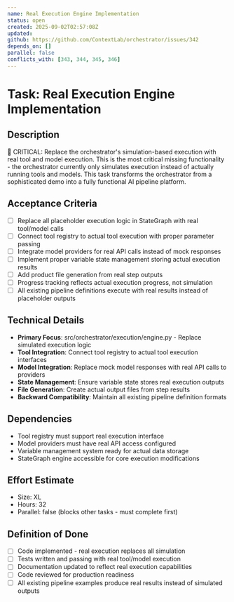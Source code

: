 ```yaml
---
name: Real Execution Engine Implementation
status: open
created: 2025-09-02T02:57:08Z
updated: 
github: https://github.com/ContextLab/orchestrator/issues/342
depends_on: []
parallel: false
conflicts_with: [343, 344, 345, 346]
---
```


# Task: Real Execution Engine Implementation

## Description
🚨 CRITICAL: Replace the orchestrator's simulation-based execution with real tool and model execution. This is the most critical missing functionality - the orchestrator currently only simulates execution instead of actually running tools and models. This task transforms the orchestrator from a sophisticated demo into a fully functional AI pipeline platform.

## Acceptance Criteria
- [ ] Replace all placeholder execution logic in StateGraph with real tool/model calls
- [ ] Connect tool registry to actual tool execution with proper parameter passing
- [ ] Integrate model providers for real API calls instead of mock responses
- [ ] Implement proper variable state management storing actual execution results
- [ ] Add product file generation from real step outputs
- [ ] Progress tracking reflects actual execution progress, not simulation
- [ ] All existing pipeline definitions execute with real results instead of placeholder outputs

## Technical Details
- **Primary Focus**: src/orchestrator/execution/engine.py - Replace simulated execution logic
- **Tool Integration**: Connect tool registry to actual tool execution interfaces
- **Model Integration**: Replace mock model responses with real API calls to providers
- **State Management**: Ensure variable state stores real execution outputs
- **File Generation**: Create actual output files from step results
- **Backward Compatibility**: Maintain all existing pipeline definition formats

## Dependencies
- Tool registry must support real execution interface
- Model providers must have real API access configured
- Variable management system ready for actual data storage
- StateGraph engine accessible for core execution modifications

## Effort Estimate
- Size: XL
- Hours: 32
- Parallel: false (blocks other tasks - must complete first)

## Definition of Done
- [ ] Code implemented - real execution replaces all simulation
- [ ] Tests written and passing with real tool/model execution
- [ ] Documentation updated to reflect real execution capabilities
- [ ] Code reviewed for production readiness
- [ ] All existing pipeline examples produce real results instead of simulated outputs
